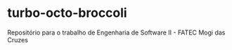 # turbo-octo-broccoli
Repositório para o trabalho de Engenharia de Software II - FATEC Mogi das Cruzes
